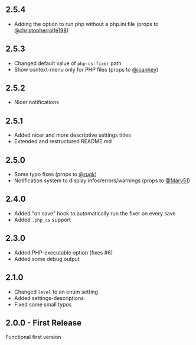 ## 2.5.4

* Adding the option to run php without a php.ini file (props to [@christopherrolfe198](https://github.com/christopherrolfe198))

## 2.5.3

* Changed default value of `php-cs-fixer` path
* Show context-menu only for PHP files (props to [@joanhey](https://github.com/joanhey))

## 2.5.2

* Nicer notifications

## 2.5.1

* Added nicer and more descriptive settings titles
* Extended and restructured README.md

## 2.5.0

* Some typo fixes (props to [@rugk](https://github.com/rugk))
* Notification system to display infos/errors/warnings (props to [@Marv51](https://github.com/Marv51))

## 2.4.0

* Added "on save" hook to automatically run the fixer on every save
* Added `.php_cs` support

## 2.3.0

* Added PHP-executable option (fixes #6)
* Added some debug output

## 2.1.0

* Changed `level` to an enum setting
* Added settings-descriptions
* Fixed some small typos

## 2.0.0 - First Release

Functional first version
